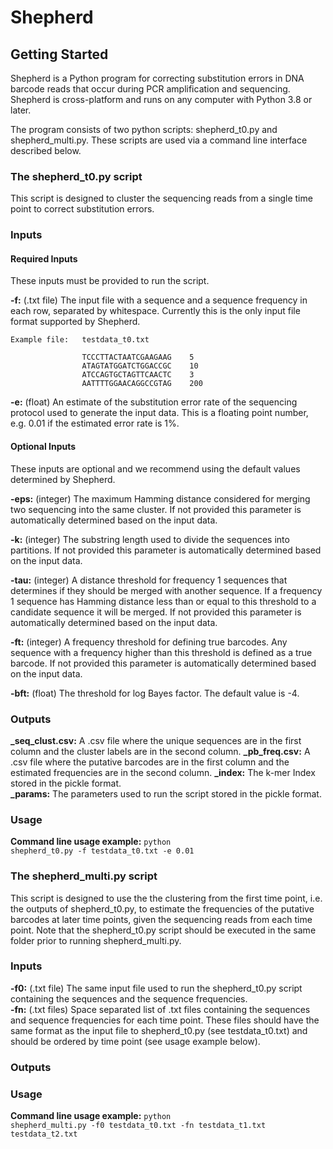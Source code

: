 # Shepherd

## Getting Started

Shepherd is a Python program for correcting substitution errors in DNA barcode reads that occur during PCR amplification and sequencing. Shepherd is cross-platform and runs on any computer with Python 3.8 or later. 

The program consists of two python scripts: shepherd_t0.py and shepherd_multi.py. These scripts are used via a command line interface described below.

### The shepherd_t0.py script

This script is designed to cluster the sequencing reads from a single time point to correct substitution errors. 

### Inputs

#### Required Inputs

These inputs must be provided to run the script.

**-f:** (.txt file) The input file with a sequence and a sequence frequency in each row, separated by whitespace. Currently this is the only input file format supported by Shepherd.

    Example file:   testdata_t0.txt
    
                    TCCCTTACTAATCGAAGAAG	5
                    ATAGTATGGATCTGGACCGC	10	
                    ATCCAGTGCTAGTTCAACTC	3
                    AATTTTGGAACAGGCCGTAG	200
    

**-e:** (float) An estimate of the substitution error rate of the sequencing protocol used to generate the input data. This is a       floating point number, e.g. 0.01 if the estimated error rate is 1%.

#### Optional Inputs

These inputs are optional and we recommend using the default values determined by Shepherd.

**-eps:** (integer) The maximum Hamming distance considered for merging two sequencing into the same cluster. If not provided this parameter is automatically determined based on the input data.

**-k:** (integer) The substring length used to divide the sequences into partitions. If not provided this parameter is automatically determined based on the input data.

**-tau:** (integer) A distance threshold for frequency 1 sequences that determines if they should be merged with another sequence. If a frequency 1 sequence has Hamming distance less than or equal to this threshold to a candidate sequence it will be merged. If not provided this parameter is automatically determined based on the input data.

**-ft:** (integer) A frequency threshold for defining true barcodes. Any sequence with a frequency higher than this threshold is defined as a true barcode. If not provided this parameter is automatically determined based on the input data.

**-bft:** (float) The threshold for log Bayes factor. The default value is -4.

### Outputs

**_seq_clust.csv:** A .csv file where the unique sequences are in the first column and the cluster labels are in the second column.
**_pb_freq.csv:** A .csv file where the putative barcodes are in the first column and the estimated frequencies are in the second column.
**_index:** The k-mer Index stored in the pickle format.                                                                                             
**_params:** The parameters used to run the script stored in the pickle format.

### Usage

**Command line usage example:** <code>python shepherd_t0.py -f testdata_t0.txt -e 0.01</code>

### The shepherd_multi.py script

This script is designed to use the the clustering from the first time point, i.e. the outputs of shepherd_t0.py, to estimate the frequencies of the putative barcodes at later time points, given the sequencing reads from each time point. Note that the shepherd_t0.py script should be executed in the same folder prior to running shepherd_multi.py. 

### Inputs

**-f0:** (.txt file) The same input file used to run the shepherd_t0.py script containing the sequences and the sequence frequencies.                                             
**-fn:** (.txt files) Space separated list of .txt files containing the sequences and sequence frequencies for each time point. These files should have the same format as the input file to shepherd_t0.py (see testdata_t0.txt) and should be ordered by time point (see usage example below).

### Outputs



### Usage

**Command line usage example:** <code>python shepherd_multi.py -f0 testdata_t0.txt -fn testdata_t1.txt testdata_t2.txt</code>
